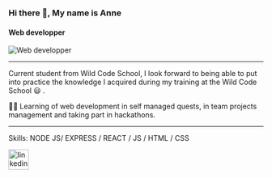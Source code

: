 ### Hi there 👋, My name is Anne
#### Web developper
![Web developper](https://media-exp1.licdn.com/dms/image/C4E16AQE2xWykyBYi6w/profile-displaybackgroundimage-shrink_350_1400/0/1627482068059?e=1637193600&v=beta&t=IqZAdFtP-Of0JQzMpl0mB61K8yv2ZE0l4VqYTZ6BZXs)

--------------------------------------------------------------------------------------------------------------

Current student from Wild Code School, I look forward to being able to put into practice the knowledge I acquired during my training at the Wild Code School 😃 .

👩‍💻 Learning of web development in self managed quests, in team projects management and taking part in hackathons.

--------------------------------------------------------------------------------------------------------------

Skills: NODE JS/ EXPRESS / REACT / JS / HTML / CSS

[<img src='https://cdn.jsdelivr.net/npm/simple-icons@3.0.1/icons/linkedin.svg' alt='linkedin' height='40'>](https://www.linkedin.com/in/anne-marziale-202545218/?locale=en_US)  

